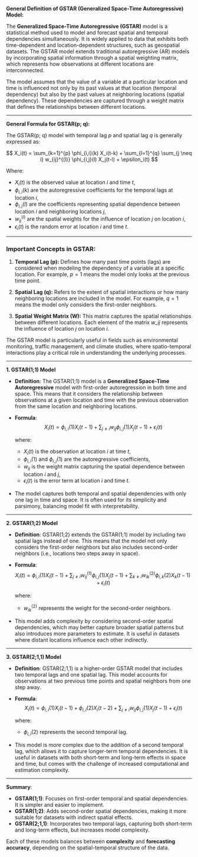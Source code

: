 **General Definition of GSTAR (Generalized Space-Time Autoregressive) Model:**

The **Generalized Space-Time Autoregressive (GSTAR)** model is a statistical method used to model and forecast spatial and temporal dependencies simultaneously. It is widely applied to data that exhibits both time-dependent and location-dependent structures, such as geospatial datasets. The GSTAR model extends traditional autoregressive (AR) models by incorporating spatial information through a spatial weighting matrix, which represents how observations at different locations are interconnected.

The model assumes that the value of a variable at a particular location and time is influenced not only by its past values at that location (temporal dependency) but also by the past values at neighboring locations (spatial dependency). These dependencies are captured through a weight matrix that defines the relationships between different locations.

---

**General Formula for GSTAR(p; q):**

The GSTAR(p; q) model with temporal lag $p$ and spatial lag $q$ is generally expressed as:

$$
X_i(t) = \sum_{k=1}^{p} \phi_{i,i}(k) X_i(t-k) + \sum_{l=1}^{q} \sum_{j \neq i} w_{ij}^{(l)} \phi_{i,j}(l) X_j(t-l) + \epsilon_i(t)
$$

Where:
- $X_i(t)$ is the observed value at location $i$ and time $t$,
- $\phi_{i,i}(k)$ are the autoregressive coefficients for the temporal lags at location $i$,
- $\phi_{i,j}(l)$ are the coefficients representing spatial dependence between location $i$ and neighboring locations $j$,
- $w_{ij}^{(l)}$ are the spatial weights for the influence of location $j$ on location $i$,
- $\epsilon_i(t)$ is the random error at location $i$ and time $t$.


---

### Important Concepts in GSTAR:

1. **Temporal Lag (p):** Defines how many past time points (lags) are considered when modeling the dependency of a variable at a specific location. For example, $p = 1$ means the model only looks at the previous time point.
2. **Spatial Lag (q):** Refers to the extent of spatial interactions or how many neighboring locations are included in the model. For example, $q = 1$ means the model only considers the first-order neighbors.

3. **Spatial Weight Matrix (W):** This matrix captures the spatial relationships between different locations. Each element of the matrix $w\_{ij}$ represents the influence of location $j$ on location $i$.

The GSTAR model is particularly useful in fields such as environmental monitoring, traffic management, and climate studies, where spatio-temporal interactions play a critical role in understanding the underlying processes.

---

**1. GSTAR(1;1) Model**

- **Definition**: The GSTAR(1;1) model is a **Generalized Space-Time Autoregressive** model with first-order autoregression in both time and space. This means that it considers the relationship between observations at a given location and time with the previous observation from the same location and neighboring locations.
  
- **Formula**:
$$
X_i(t) = \phi_{i,i}(1) X_i(t-1) + \sum_{j \neq i} w_{ij} \phi_{i,j}(1) X_j(t-1) + \epsilon_i(t)
$$

  where:
  - $X_i(t)$ is the observation at location $i$ at time $t$,
  - $\phi_{i,i}(1)$ and $\phi_{i,j}(1)$ are the autoregressive coefficients,
  - $w_{ij}$ is the weight matrix capturing the spatial dependence between location $i$ and $j$,
  - $\epsilon_i(t)$ is the error term at location $i$ and time $t$.

- The model captures both temporal and spatial dependencies with only one lag in time and space. It is often used for its simplicity and parsimony, balancing model fit with interpretability.

---

**2. GSTAR(1;2) Model**

- **Definition**: GSTAR(1;2) extends the GSTAR(1;1) model by including two spatial lags instead of one. This means that the model not only considers the first-order neighbors but also includes second-order neighbors (i.e., locations two steps away in space).
  
- **Formula**:
$$
X_i(t) = \phi_{i,i}(1) X_i(t-1) + \sum_{j \neq i} w_{ij}^{(1)} \phi_{i,j}(1) X_j(t-1) + \sum_{k \neq i} w_{ik}^{(2)} \phi_{i,k}(2) X_k(t-1) + \epsilon_i(t)
$$

  where:
  - $w_{ik}^{(2)}$ represents the weight for the second-order neighbors.

- This model adds complexity by considering second-order spatial dependencies, which may better capture broader spatial patterns but also introduces more parameters to estimate. It is useful in datasets where distant locations influence each other indirectly.

---

**3. GSTAR(2;1,1) Model**

- **Definition**: GSTAR(2;1,1) is a higher-order GSTAR model that includes two temporal lags and one spatial lag. This model accounts for observations at two previous time points and spatial neighbors from one step away.
  
- **Formula**:
$$
X_i(t) = \phi_{i,i}(1) X_i(t-1) + \phi_{i,i}(2) X_i(t-2) + \sum_{j \neq i} w_{ij} \phi_{i,j}(1) X_j(t-1) + \epsilon_i(t)
$$

  where:
  - $\phi_{i,i}(2)$ represents the second temporal lag.

- This model is more complex due to the addition of a second temporal lag, which allows it to capture longer-term temporal dependencies. It is useful in datasets with both short-term and long-term effects in space and time, but comes with the challenge of increased computational and estimation complexity.

---

**Summary**:
- **GSTAR(1;1)**: Focuses on first-order temporal and spatial dependencies. It is simpler and easier to implement.
- **GSTAR(1;2)**: Adds second-order spatial dependencies, making it more suitable for datasets with indirect spatial effects.
- **GSTAR(2;1,1)**: Incorporates two temporal lags, capturing both short-term and long-term effects, but increases model complexity.

Each of these models balances between **complexity** and **forecasting accuracy**, depending on the spatial-temporal structure of the data.